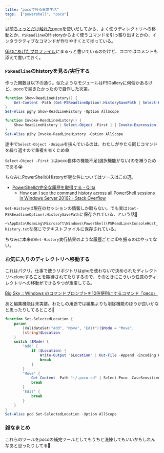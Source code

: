 ```yaml
---
title: "pocoで捗る日常生活"
tags:  ["powershell", "poco"]
---
```


[以前ちょっとだけ触れたpoco](/posts/2019-06-23-poco.html)を使いだしてから、よく使うディレクトリへの移動とか、`PSReadline`のHistoryからよく使うコマンドを引っ張り出すとかの、インタラクティブなコマンドが作りやすくとて捗っている。

[Gistにあげたプロファイル](https://gist.github.com/krymtkts/f8af667c32b16fc28a815243b316c5be)にまるっと書いているのだけど、ココではコメントも添えて書いておく。

### `PSReadline`のhistoryを見る/実行する

作った関数は以下の通り。似たようなモジュールはPSGalleryに何個かあるけど、pocoで書きたかったので自作した次第。

```powershell
function Show-ReadLineHistory() {
    Get-Content -Path (Get-PSReadlineOption).HistorySavePath | Select-Object -Unique | Select-Poco -CaseSensitive
}
Set-Alias pghy Show-ReadLineHistory -Option AllScope

function Invoke-ReadLineHistory() {
    Show-ReadLineHistory | Select-Object -First 1 | Invoke-Expression
}
Set-Alias pihy Invoke-ReadLineHistory -Option AllScope
```

途中で`Select-Object -Unique`を挟んでいるのは、わたしがやたら同じコマンドを繰り返すので重複を省くため😅

`Select-Object -First 1`はpoco自体の機能不足(選択機能がない)のを補うためである😭

ちなみにPowerShellのHistoryが謎な件についてはソースはこの辺。

- [PowerShellの完全な履歴を取得する - Qiita](https://qiita.com/yuta0801/items/ad0cf608144fb1546e54)
    - [How can I see the command history across all PowerShell sessions in Windows Server 2016? - Stack Overflow](https://stackoverflow.com/questions/44104043/how-can-i-see-the-command-history-across-all-powershell-sessions-in-windows-serv)

`Get-History`は現在のセッションの情報しか取らない。でも実は`(Get-PSREeadlineOption).HistorySavePath`に保存されている、という話🤔

`~\AppData\Roaming\Microsoft\Windows\PowerShell\PSReadLine\ConsoleHost_history.txt`な感じでテキストファイルに保存されている。

ちなみに本来の`Get-History`実行結果のような履歴ごとにIDを振るのはやってない。

### お気に入りのディレクトリへ移動する

これはパクリ。仕事で使うリポジトリはghqを使わないで決められたディレクトリへcloneすることを期待されてたりするので、そのときにこういう任意のディレクトリへの移動ができるやつが重宝してる。

[Big Sky :: Windows のコマンドプロンプトを10倍便利にするコマンド「peco」](https://mattn.kaoriya.net/software/peco.htm)

あと編集機能は未実装。わたしの用途では編集よりも削除機能のほうが良いかなと思ったりしてるところ🤔

```powershell
function Set-SelectedLocation {
    param(
        [ValidateSet("Add", "Move", "Edit")]$Mode = "Move",
        [string]$Location
    )
    switch ($Mode) {
        "Add" {
            if ($Location) {
                Write-Output "$Location" | Out-File -Append -Encoding UTF8 "~/.poco-cd"
                break
            }
        }
        "Move" {
            Get-Content -Path "~/.poco-cd" | Select-Poco -CaseSensitive | Select-Object -First 1 | Set-Location
            break
        }
        "Edit" {
            break
        }
    }
}
Set-Alias pcd Set-SelectedLocation -Option AllScope
```

### 雑なまとめ

これらのツールをpocoの補完ツールとしてもうちと洗練してもいいかもしれんなあと思ったりしてる🤔
